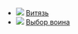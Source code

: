 * ![](/books/sf_history/Алексей%20Витковский/Витязь.jpg) [Витязь](/books/sf_history/Алексей%20Витковский/Витязь)
* ![](/books/sf_history/Алексей%20Витковский/Выбор%20воина.jpg) [Выбор воина](/books/sf_history/Алексей%20Витковский/Выбор%20воина)